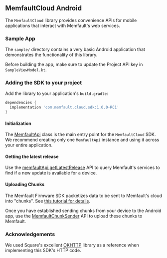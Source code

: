 ## MemfaultCloud Android

The `MemfaultCloud` library provides convenience APIs for mobile applications
that interact with Memfault's web services.

### Sample App

The `sample/` directory contains a very basic Android application that
demonstrates the functionality of this library.

Before building the app, make sure to update the Project API key in
`SampleViewModel.kt`.

### Adding the SDK to your project

Add the library to your application's `build.gradle`:

```groovy
dependencies {
  implementation 'com.memfault.cloud.sdk:1.0.0-RC1'
}
```

#### Initialization

The [MemfaultApi](com.memfault.cloud.sdk/-memfault-api/index.html) class is the
main entry point for the `MemfaultCloud` SDK. We recommend creating only one
`MemfaultApi` instance and using it across your entire application.

#### Getting the latest release

Use the
[memfaultApi.getLatestRelease](com.memfault.cloud.sdk/-memfault-api/get-latest-release.html)
API to query Memfault's services to find if a new update is available for a
device.

#### Uploading Chunks

The Memfault Firmware SDK packetizes data to be sent to Memfault's cloud into
"chunks". See
[this tutorial for details](https://docs.memfault.com/docs/embedded/data-from-firmware-to-the-cloud).

Once you have established sending chunks from your device to the Android app,
use the
[MemfaultChunkSender](com.memfault.cloud.sdk/-memfault-chunk-sender/index.html)
API to upload these chunks to Memfault.

### Acknowledgements

We used Square's excellent [OKHTTP](https://square.github.io/okhttp/) library as
a reference when implementing this SDK's HTTP code.
